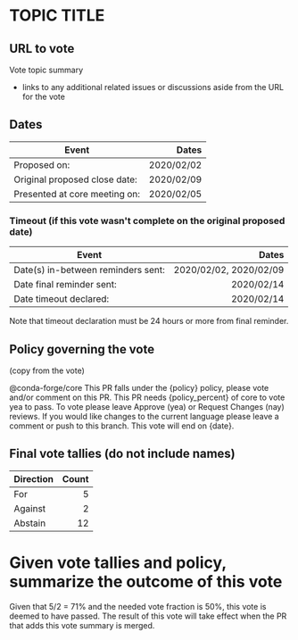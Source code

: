 # TOPIC TITLE
## URL to vote

Vote topic summary

* links to any additional related issues or discussions aside
from the URL for the vote

## Dates

| Event       |  Dates |
| ---            |  ---:|
| Proposed on:   |  2020/02/02 |
| Original proposed close date:   |  2020/02/09 |
| Presented at core meeting on:   |  2020/02/05 |

### Timeout (if this vote wasn't complete on the original proposed date)
| Event       |  Dates |
| ---            |  ---:|
| Date(s) in-between reminders sent:   |  2020/02/02, 2020/02/09 |
| Date final reminder sent:   |  2020/02/14 |
| Date timeout declared:   |  2020/02/14 |

Note that timeout declaration must be 24 hours or more from final reminder.

## Policy governing the vote
(copy from the vote)

@conda-forge/core
This PR falls under the {policy} policy, please vote and/or comment on this PR.
This PR needs {policy_percent} of core to vote yea to pass.
To vote please leave Approve (yea) or Request Changes (nay) reviews.
If you would like changes to the current language please leave a comment or push
to this branch.
This vote will end on {date}.

## Final vote tallies (do not include names)

|Direction       |  Count |
| ---            |  ---:|
| For   |   5 |
| Against   |   2  |
| Abstain   |   12  |

# Given vote tallies and policy, summarize the outcome of this vote

Given that 5/2 = 71% and the needed vote fraction is 50%, this vote is deemed
to have passed.  The result of this vote will take effect when the PR that adds
this vote summary is merged.
